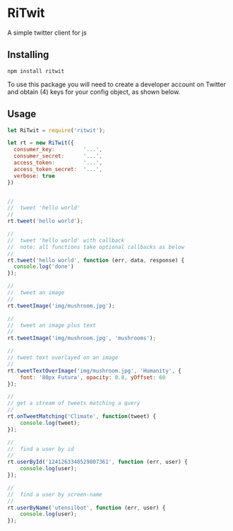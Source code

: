 # RiTwit

A simple twitter client for js

## Installing

```shell
npm install ritwit
```

To use this package you will need to create a developer account on Twitter and obtain (4) keys for your config object, as shown below.


## Usage

```javascript
let RiTwit = require('ritwit');

let rt = new RiTwit({
  consumer_key:         '...',
  consumer_secret:      '...',
  access_token:         '...',
  access_token_secret:  '...',
  verbose: true
})


//
//  tweet 'hello world'
//
rt.tweet('hello world');

//
//  tweet 'hello world' with callback
//  note: all functions take optional callbacks as below
//
rt.tweet('hello world', function (err, data, response) {
  console.log('done')
});

//
//  tweet an image
//
rt.tweetImage('img/mushroom.jpg');

//
//  tweet an image plus text
//
rt.tweetImage('img/mushroom.jpg', 'mushrooms');

//
// tweet text overlayed on an image
//
rt.tweetTextOverImage('img/mushroom.jpg', 'Humanity', {
    font: '80px Futura', opacity: 0.8, yOffset: 60
});

//
// get a stream of tweets matching a query
//
rt.onTweetMatching('Climate', function(tweet) {
    console.log(tweet);
});

//
//  find a user by id
//
rt.userById('1241263348529807361', function (err, user) {
    console.log(user);
});

//
//  find a user by screen-name
//
rt.userByName('utensilbot', function (err, user) {
    console.log(user);
});



